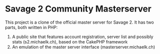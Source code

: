 Savage 2 Community Masterserver
===============================

This project is a clone of the official master server for Savage 2. It has two
parts, both written in PHP:

1. A public site that features account registration, server list and possibly
   stats (s2.michaelk.ch), based on the CakePHP framework
2. An emulation of the master server interface (masterserver.michaelk.ch)
